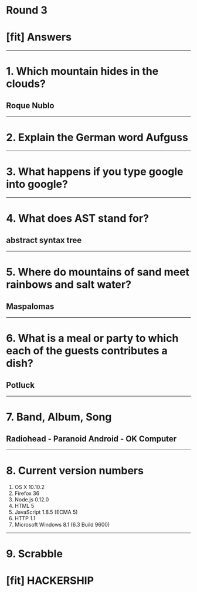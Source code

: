 # Round 3
# [fit] Answers

---


# 1. Which mountain hides in the clouds? 
## Roque Nublo

---


# 2. Explain the German word Aufguss

---


# 3. What happens if you type google into google?

---


# 4. What does AST stand for?
## abstract syntax tree

---


# 5. Where do mountains of sand meet rainbows and salt water?
## Maspalomas

---


# 6. What is a meal or party to which each of the guests contributes a dish? 
## Potluck

---


# 7. Band, Album, Song
## Radiohead - Paranoid Android - OK Computer

---


# 8. Current version numbers

1. OS X 10.10.2
2. Firefox 36
3. Node.js 0.12.0
5. HTML 5 
6. JavaScript 1.8.5 (ECMA 5)
7. HTTP 1.1
8. Microsoft Windows 8.1 (6.3 Build 9600)

---


# 9. Scrabble
# [fit] HACKERSHIP


